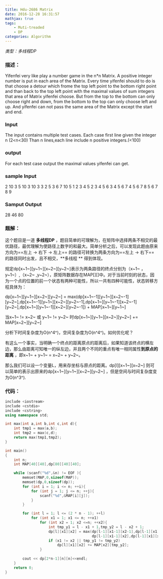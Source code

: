 ```yaml
---
title: Hdu-2686 Matrix
date: 2016-12-28 16:31:57
mathjax: true
tags: 
    - Muti-treaded 
    - DP
categories: Algorithm
---
```


*类型：多线程DP*

### 描述：

Yifenfei very like play a number game in the n*n Matrix. A positive integer number is put in each area of the Matrix.
Every time yifenfei should to do is that choose a detour which frome the top left point to the bottom right point and than back to the top left point with the maximal values of sum integers that area of Matrix yifenfei choose. But from the top to the bottom can only choose right and down, from the bottom to the top can only choose left and up. And yifenfei can not pass the same area of the Matrix except the start and end. 

### Input

The input contains multiple test cases.
Each case first line given the integer n (2<n<30) 
Than n lines,each line include n positive integers.(<100)

### output

For each test case output the maximal values yifenfei can get.

### sample Input

2
10 3
5 10
3
10 3 3
2 5 3
6 7 10
5
1 2 3 4 5
2 3 4 5 6
3 4 5 6 7
4 5 6 7 8
5 6 7 8 9

### Samput Output

28
46
80

### 题解：

这个题目是一道 **多线程DP** ，题目简单的可理解为，在矩阵中选择两条不相交的最优路径，最优理解为使路径上数字的和最大。简单分析之后，可以发现此题由原来方向为==左上 -> 右下 -> 左上== 的路径可转换为两条方向为==左上 -> 右下== 的路径同时出发，且不相交，**多线程 ** 得到体现。

规定dp\[x~1~]\[y~1~][x~2~]\[y~2~]表示为两条路径的终点分别为（x~1~ ，y~1~）,（x~2~ ,y~2~），原矩阵数据存在MAP\[]\[]中。对于当前时刻的状态，因为一个点的位置的前一个状态有两种可能性，所以一共有四种可能性，状态转移方程具体为：

dp\[x~1~]\[y~1~][x~2~]\[y~2~] = max(dp\[x~1~-1]\[y~1~][x~2~-1]\[y~2~],dp\[x~1~-1]\[y~1~][x~2~]\[y~2~-1],dp\[x~1~]\[y~1~-1][x~2~-1]\[y~2~],dp\[x~1~]\[y~1~-1][x~2~]\[y~2~-1]) + MAP\[x~1~]\[y~1~]

当x~1~ != x~2~ 或 y~1~ != y~2~ 时dp\[x~1~]\[y~1~][x~2~]\[y~2~] += MAP\[x~2~]\[y~2~]

分析下时间复杂度为O(n^4^)，空间复杂度为O(n^4^)。如何优化呢？

有这么一个事实，当明确一个终点的距离原点的距离后，如果知道该终点的横左边，那么由距离可知唯一的纵左边，并且两个不同的重点有唯一相同属性**到原点的距离** ，即x~1~ + y~1~ = x~2~ + y~2~。

那么我们可以设一个变量L，用来存坐标与原点的距离。dp\[l]\[x~1~][x~2~] 则可以简单的表示出原来的dp\[x~1~]\[y~1~][x~2~]\[y~2~] ，但是空间与时间复杂度变为O(n^3^).

### 代码：

```c++
include <iostream>
include <cstdio>
include <cstring>
using namespace std;

int max(int a,int b,int c,int d){
    int tmp1 = max(a,b);
    int tmp2 = max(c,d);
    return max(tmp1,tmp2);
}

int main()
{
    int n;
    int MAP[40][40],dp[80][40][40];

    while (scanf("%d",&n) != EOF ){
        memset(MAP,0,sizeof(MAP));
        memset(dp,0,sizeof(dp));
        for (int i = 1; i <= n; ++i){
            for (int j = 1; j <= n; ++j){
                scanf("%d",&MAP[i][j]);
            }
        }

        for (int l = 1; l <= (2 * n - 1); ++l)
            for (int x1 = 1; x1 <= n; ++x1)
                for (int x2 = 1; x2 <=n; ++x2){
                    int tmp_y1 = l - x1 + 1,tmp_y2 = l - x2 + 1;
                    dp[l][x1][x2] = max(dp[l-1][x1-1][x2-1],dp[l-1][x1][x2],
                                        dp[l-1][x1-1][x2],dp[l-1][x1][x2-1]) + MAP[x1][tmp_y1];
                    if (x1 != x2 || tmp_y1 != tmp_y2)
                        dp[l][x1][x2] += MAP[x2][tmp_y2];
                }
                
        cout << dp[2*n-1][n][n]<<endl;
    }
    return 0;
}
```

